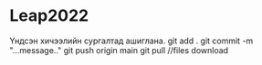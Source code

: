 # Leap2022
Үндсэн хичээлийн сургалтад ашиглана.
git add .
git commit -m "...message.."
git push origin main
git pull //files download
